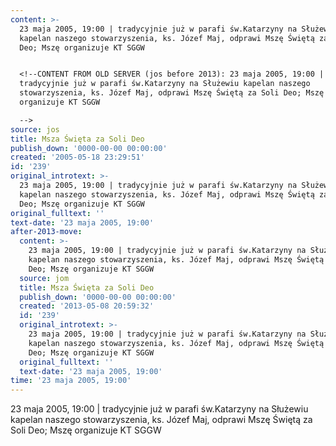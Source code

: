 ```yaml
---
content: >-
  23 maja 2005, 19:00 | tradycyjnie już w parafi św.Katarzyny na Służewiu
  kapelan naszego stowarzyszenia, ks. Józef Maj, odprawi Mszę Świętą za Soli
  Deo; Mszę organizuje KT SGGW


  <!--CONTENT FROM OLD SERVER (jos before 2013): 23 maja 2005, 19:00 |
  tradycyjnie już w parafi św.Katarzyny na Służewiu kapelan naszego
  stowarzyszenia, ks. Józef Maj, odprawi Mszę Świętą za Soli Deo; Mszę
  organizuje KT SGGW

  -->
source: jos
title: Msza Święta za Soli Deo
publish_down: '0000-00-00 00:00:00'
created: '2005-05-18 23:29:51'
id: '239'
original_introtext: >-
  23 maja 2005, 19:00 | tradycyjnie już w parafi św.Katarzyny na Służewiu
  kapelan naszego stowarzyszenia, ks. Józef Maj, odprawi Mszę Świętą za Soli
  Deo; Mszę organizuje KT SGGW
original_fulltext: ''
text-date: '23 maja 2005, 19:00'
after-2013-move:
  content: >-
    23 maja 2005, 19:00 | tradycyjnie już w parafi św.Katarzyny na Służewiu
    kapelan naszego stowarzyszenia, ks. Józef Maj, odprawi Mszę Świętą za Soli
    Deo; Mszę organizuje KT SGGW
  source: jom
  title: Msza Święta za Soli Deo
  publish_down: '0000-00-00 00:00:00'
  created: '2013-05-08 20:59:32'
  id: '239'
  original_introtext: >-
    23 maja 2005, 19:00 | tradycyjnie już w parafi św.Katarzyny na Służewiu
    kapelan naszego stowarzyszenia, ks. Józef Maj, odprawi Mszę Świętą za Soli
    Deo; Mszę organizuje KT SGGW
  original_fulltext: ''
  text-date: '23 maja 2005, 19:00'
time: '23 maja 2005, 19:00'
---
```

23 maja 2005, 19:00 | tradycyjnie już w parafi św.Katarzyny na Służewiu kapelan naszego stowarzyszenia, ks. Józef Maj, odprawi Mszę Świętą za Soli Deo; Mszę organizuje KT SGGW

<!--CONTENT FROM OLD SERVER (jos before 2013): 23 maja 2005, 19:00 | tradycyjnie już w parafi św.Katarzyny na Służewiu kapelan naszego stowarzyszenia, ks. Józef Maj, odprawi Mszę Świętą za Soli Deo; Mszę organizuje KT SGGW
-->

<!--{{json:{"created_date":"2005-05-18 23:29:51","publish_down":"0000-00-00 00:00:00","id":"239"}}}-->